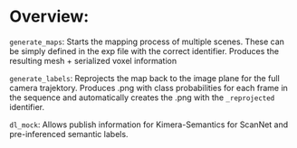 # Overview:



```generate_maps```: Starts the mapping process of multiple scenes. These can be simply defined in the exp file with the correct identifier. Produces the resulting mesh + serialized voxel information

```generate_labels```: Reprojects the map back to the image plane for the full camera trajektory. Produces .png with class probabilities for each frame in the sequence and automatically creates the .png with the ```_reprojected``` identifier.

```dl_mock```: Allows publish information for Kimera-Semantics for ScanNet and pre-inferenced semantic labels.


